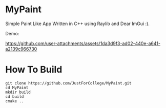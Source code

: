 # MyPaint

Simple Paint Like App Written in C++ using Raylib and Dear ImGui :).

Demo:

https://github.com/user-attachments/assets/1da3d9f3-ad02-440e-a641-a2139c966730

# How To Build

```
git clone https://github.com/JustForCollege/MyPaint.git
cd MyPaint
mkdir build
cd build
cmake ..
```
